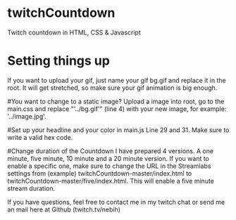 # twitchCountdown
Twitch countdown in HTML, CSS &amp; Javascript

# Setting things up
If you want to upload your gif, just name your gif bg.gif and replace it in the root. It will get stretched, so make sure your gif animation is big enough. 

#You want to change to a static image?
Upload a image into root, go to the main.css and replace "'../bg.gif'" (line 4) with your new image, for example: '../image.jpg'.

#Set up your headline and your color in main.js
Line 29 and 31. Make sure to write a valid hex code. 

#Change duration of the Countdown
I have prepared 4 versions. A one minute, five minute, 10 minute and a 20 minute version. If you want to enable a specific one, make sure to change the URL in the Streamlabs settings from (example) twitchCountdown-master/index.html to twitchCountdown-master/five/index.html. This will enable a five minute stream duration.

If you have questions, feel free to contact me in my twitch chat or send me an mail here at Github (twitch.tv/nebih)